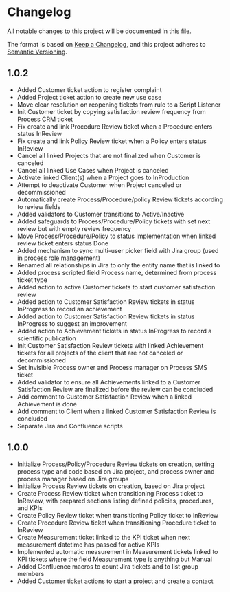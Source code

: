 # Changelog

All notable changes to this project will be documented in this file.

The format is based on
[Keep a Changelog](https://keepachangelog.com/en/1.0.0/),
and this project adheres to
[Semantic Versioning](https://semver.org/spec/v2.0.0.html).

## 1.0.2
- Added Customer ticket action to register complaint
- Added Project ticket action to create new use case
- Move clear resolution on reopening tickets from rule to a Script Listener
- Init Customer ticket by copying satisfaction review frequency from Process CRM ticket
- Fix create and link Procedure Review ticket when a Procedure enters status InReview
- Fix create and link Policy Review ticket when a Policy enters status InReview
- Cancel all linked Projects that are not finalized when Customer is canceled
- Cancel all linked Use Cases when Project is canceled
- Activate linked Client(s) when a Project goes to InProduction
- Attempt to deactivate Customer when Project canceled or decommissioned
- Automatically create Process/Procedure/policy Review tickets according to review fields
- Added validators to Customer transitions to Active/Inactive
- Added safeguards to Process/Procedure/Policy tickets with set next review but with empty review frequency
- Move Process/Procedure/Policy to status Implementation when linked review ticket enters status Done
- Added mechanism to sync multi-user picker field with Jira group (used in process role management)
- Renamed all relationships in Jira to only the entity name that is linked to
- Added process scripted field Process name, determined from process ticket type
- Added action to active Customer tickets to start customer satisfaction review
- Added action to Customer Satisfaction Review tickets in status InProgress to record an achievement
- Added action to Customer Satisfaction Review tickets in status InProgress to suggest an improvement
- Added action to Achievement tickets in status InProgress to record a scientific publication
- Init Customer Satisfaction Review tickets with linked Achievement tickets for all projects of the client that are not canceled or decommissioned
- Set invisible Process owner and Process manager on Process SMS ticket
- Added validator to ensure all Achievements linked to a Customer Satisfaction Review are finalized before the review can be concluded
- Add comment to Customer Satisfaction Review when a linked Achievement is done
- Add comment to Client when a linked Customer Satisfaction Review is concluded
- Separate Jira and Confluence scripts


## 1.0.0
- Initialize Process/Policy/Procedure Review tickets on creation, setting process type and code based on Jira project, and process owner and process manager based on Jira groups
- Initialize Process Review tickets on creation, based on Jira project
- Create Process Review ticket when transitioning Process ticket to InReview, with prepared sections listing defined policies, procedures, and KPIs
- Create Policy Review ticket when transitioning Policy ticket to InReview
- Create Procedure Review ticket when transitioning Procedure ticket to InReview
- Create Measurement ticket linked to the KPI ticket when next measurement datetime has passed for active KPIs
- Implemented automatic measurement in Measurement tickets linked to KPI tickets where the field Measurement type is anything but Manual
- Added Confluence macros to count Jira tickets and to list group members
- Added Customer ticket actions to start a project and create a contact
